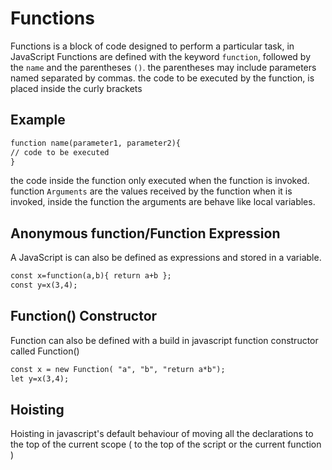 # Functions

Functions is a block of code designed to perform a particular task, in JavaScript Functions are defined with the keyword `function`, followed by the `name` and the parentheses `()`.
the parentheses may include parameters named separated by commas.
the code to be executed by the function, is placed inside the curly brackets

## Example

```html
function name(parameter1, parameter2){
// code to be executed
}
```
the code inside the function only executed when the function is invoked.
function `Arguments` are the values received by the function when it is invoked, inside the function the arguments are behave like local variables.

## Anonymous function/Function Expression
A JavaScript is can also be defined as expressions and stored in a variable.

```html
const x=function(a,b){ return a+b };
const y=x(3,4);
```

## Function() Constructor
Function can also be defined with a build in javascript function constructor called Function()

```html
const x = new Function( "a", "b", "return a*b");
let y=x(3,4);
```

## Hoisting
Hoisting in javascript's default behaviour of moving all the declarations to the top of the current scope ( to the top of the script or the current function )

